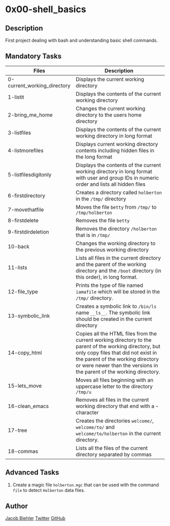 # 0x00-shell_basics

## Description

First project dealing with bash and understanding basic shell commands.

## Mandatory Tasks

| Files | Description |
| ----- | ----------- |
| 0-current_working_directory | Displays the current working directory |
| 1-listit | Displays the contents of the current working directory |
| 2-bring_me_home | Changes the current working directory to the users home directory |
| 3-listfiles | Displays the contents of the current working directory in long format |
| 4-listmorefiles | Displays current working directory contents including hidden files in the long format |
| 5-listfilesdigitonly | Displays the contents of the current working directory in long format with user and group IDs in numeric order and lists all hidden files |
| 6-firstdirectory | Creates a directory called `holberton` in the `/tmp/` directory |
| 7-movethatfile | Moves the file `betty` from `/tmp/` to `/tmp/holberton` |
| 8-firstdelete | Removes the file `betty` |
| 9-firstdirdeletion | Removes the directory `/holberton` that is in `/tmp/` |
| 10-back | Changes the working directory to the previous working directory |
| 11-lists | Lists all files in the current directory and the parent of the working directory and the `/boot` directory (in this order), in long format. |
| 12-file_type | Prints the type of file named `iamafile` which will be stored in the `/tmp/` directory. |
| 13-symbolic_link | Creates a symbolic link to `/bin/ls` name `__ls__`. The symbolic link should be created in the current directory |
| 14-copy_html | Copies all the HTML files from the current working directory to the parent of the working directory, but only copy files that did not exist in the parent of the working directory or were newer than the versions in the parent of the working directory. |
| 15-lets_move | Moves all files beginning with an uppercase letter to the directory `/tmp/u` |
| 16-clean_emacs | Removes all files in the current working directory that end with a `~` character |
| 17-tree | Creates the directories `welcome/`, `welcome/to/` and `welcome/to/holberton` in the current directory. |
| 18-commas | Lists all the files of the current directory separated by commas |

## Advanced Tasks

1. Create a magic file `holberton.mgc` that can be used with the command `file` to detect `Holberton` data files.

## Author

[Jacob Biehler](https://www.linkedin.com/in/jacob-biehler-475573139/)
[Twitter](https://twitter.com/Biehlerj)
[GitHub](https://github.com/biehlerj)

